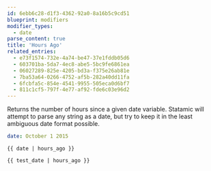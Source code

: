 ```yaml
---
id: 6ebb6c28-d1f3-4362-92a0-8a16b5c9cd51
blueprint: modifiers
modifier_types:
  - date
parse_content: true
title: 'Hours Ago'
related_entries:
  - e73f1574-732e-4a74-be47-37e1fddb05d6
  - 603701ba-5da7-4ec8-abe5-5bc9fe6861ea
  - 06027289-825e-4205-bd3a-f375e26ab81e
  - 7ba53a64-0266-4752-af5b-282a40dd11fa
  - 6fcbfa5c-854e-4541-9955-505eca0d6bf7
  - 811c1cf5-797f-4e77-af92-fde6c03e96d2
---
```

Returns the number of hours since a given date variable. Statamic will attempt to parse any string as a date, but try to keep it in the least ambiguous date format possible.

```yaml
date: October 1 2015
```

```
{{ date | hours_ago }}
```

```html
{{ test_date | hours_ago }}
```